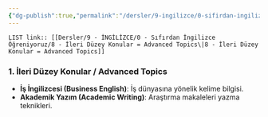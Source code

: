 ```yaml
---
{"dg-publish":true,"permalink":"/dersler/9-ingilizce/0-sifirdan-ingilizce-oegreniyoruz/8-ileri-duezey-konular-advanced-topics/"}
---
```


`LIST link:: [[Dersler/9 - İNGİLİZCE/0 - Sıfırdan İngilizce Öğreniyoruz/8 - İleri Düzey Konular = Advanced Topics\|8 - İleri Düzey Konular = Advanced Topics]]
`
### 1. İleri Düzey Konular / Advanced Topics
- **İş İngilizcesi (Business English)**: İş dünyasına yönelik kelime bilgisi.
- **Akademik Yazım (Academic Writing)**: Araştırma makaleleri yazma teknikleri.